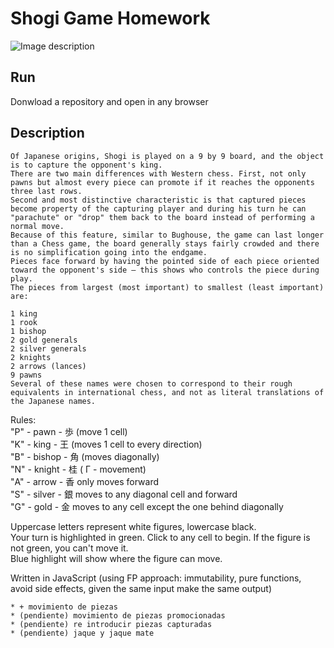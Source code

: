 # Shogi Game Homework
![Image description](https://i.ibb.co/SncQgQ5/3d8ebeb7826987b777dca939811bab4f.gif)

## Run
Donwload a repository and open in any browser

## Description
```
Of Japanese origins, Shogi is played on a 9 by 9 board, and the object is to capture the opponent's king. 
There are two main differences with Western chess. First, not only pawns but almost every piece can promote if it reaches the opponents three last rows. 
Second and most distinctive characteristic is that captured pieces become property of the capturing player and during his turn he can "parachute" or "drop" them back to the board instead of performing a normal move. 
Because of this feature, similar to Bughouse, the game can last longer than a Chess game, the board generally stays fairly crowded and there is no simplification going into the endgame.
Pieces face forward by having the pointed side of each piece oriented toward the opponent's side – this shows who controls the piece during play. 
The pieces from largest (most important) to smallest (least important) are:

1 king
1 rook
1 bishop
2 gold generals
2 silver generals
2 knights
2 arrows (lances)
9 pawns
Several of these names were chosen to correspond to their rough equivalents in international chess, and not as literal translations of the Japanese names.
```

Rules: <br />
"P" - pawn - 歩 (move 1 cell) <br />
"K" - king - 王 (moves 1 cell to every direction) <br />
"B" - bishop - 角 (moves diagonally) <br />
"N" - knight - 桂 ( Г - movement) <br />
"A" - arrow - 香 only moves forward <br />
"S" - silver - 銀 moves to any diagonal cell and forward <br />
"G" - gold - 金 moves to any cell except the one behind diagonally  <br />

Uppercase letters represent white figures, lowercase black. <br />
Your turn is highlighted in green. Click to any cell to begin. If the figure is not green, you can't move it.<br />
Blue highlight will show where the figure can move.<br />

Written in JavaScript (using FP approach: immutability, pure functions, avoid side effects, given the same input make the same output)
```
* + movimiento de piezas
* (pendiente) movimiento de piezas promocionadas
* (pendiente) re introducir piezas capturadas
* (pendiente) jaque y jaque mate 

```
